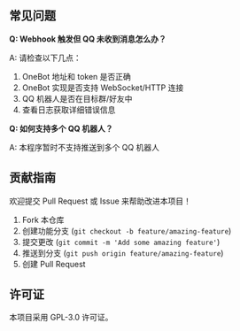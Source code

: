 ## 常见问题

**Q: Webhook 触发但 QQ 未收到消息怎么办？**

A: 请检查以下几点：

1. OneBot 地址和 token 是否正确
2. OneBot 实现是否支持 WebSocket/HTTP 连接
3. QQ 机器人是否在目标群/好友中
4. 查看日志获取详细错误信息

**Q: 如何支持多个 QQ 机器人？**

A: 本程序暂时不支持推送到多个 QQ 机器人

## 贡献指南

欢迎提交 Pull Request 或 Issue 来帮助改进本项目！

1. Fork 本仓库
2. 创建功能分支 (`git checkout -b feature/amazing-feature`)
3. 提交更改 (`git commit -m 'Add some amazing feature'`)
4. 推送到分支 (`git push origin feature/amazing-feature`)
5. 创建 Pull Request

## 许可证

本项目采用 GPL-3.0 许可证。
